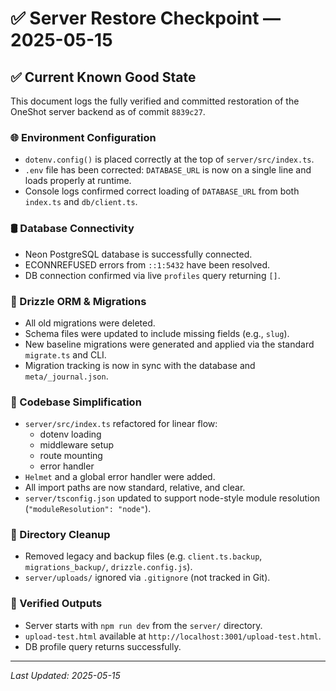# ✅ Server Restore Checkpoint — 2025-05-15

## ✅ Current Known Good State

This document logs the fully verified and committed restoration of the OneShot server backend as of commit `8839c27`.

### 🌐 Environment Configuration

- `dotenv.config()` is placed correctly at the top of `server/src/index.ts`.
- `.env` file has been corrected: `DATABASE_URL` is now on a single line and loads properly at runtime.
- Console logs confirmed correct loading of `DATABASE_URL` from both `index.ts` and `db/client.ts`.

### 🛢️ Database Connectivity

- Neon PostgreSQL database is successfully connected.
- ECONNREFUSED errors from `::1:5432` have been resolved.
- DB connection confirmed via live `profiles` query returning `[]`.

### 🧱 Drizzle ORM & Migrations

- All old migrations were deleted.
- Schema files were updated to include missing fields (e.g., `slug`).
- New baseline migrations were generated and applied via the standard `migrate.ts` and CLI.
- Migration tracking is now in sync with the database and `meta/_journal.json`.

### 🧼 Codebase Simplification

- `server/src/index.ts` refactored for linear flow:
  - dotenv loading
  - middleware setup
  - route mounting
  - error handler
- `Helmet` and a global error handler were added.
- All import paths are now standard, relative, and clear.
- `server/tsconfig.json` updated to support node-style module resolution (`"moduleResolution": "node"`).

### 📁 Directory Cleanup

- Removed legacy and backup files (e.g. `client.ts.backup`, `migrations_backup/`, `drizzle.config.js`).
- `server/uploads/` ignored via `.gitignore` (not tracked in Git).

### 🧪 Verified Outputs

- Server starts with `npm run dev` from the `server/` directory.
- `upload-test.html` available at `http://localhost:3001/upload-test.html`.
- DB profile query returns successfully.

---

_Last Updated: 2025-05-15_
